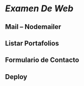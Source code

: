 # _Examen De Web_ <br>

## Mail – Nodemailer <br>

## Listar Portafolios <br>

## Formulario de Contacto <br>

## Deploy <br>


 
 
